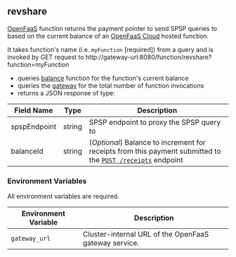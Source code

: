 ## revshare

[OpenFaaS](https://www.openfaas.com/) function returns the payment pointer to send SPSP queries to based on the current balance of an [OpenFaaS Cloud](https://docs.openfaas.com/openfaas-cloud/intro/) hosted function.

It takes function's name (i.e. `myFunction` \[required\]) from a query and is invoked by GET request to
http://gateway-url:8080/function/revshare?function=myFunction

- queries [balance](https://github.com/wilsonianb/wm-ofc/tree/main/billing) function for the function's current balance
- queries the [gateway](https://github.com/openfaas/faas/blob/master/gateway/README.md) for the total number of function invocations
- returns a JSON response of type:

| Field Name   | Type   | Description              |
|--------------|--------|--------------------------|
| spspEndpoint | string | SPSP endpoint to proxy the SPSP query to |
| balanceId    | string | (_Optional_) Balance to increment for receipts from this payment submitted to the [`POST /receipts`](https://github.com/coilhq/receipt-verifier##post-receipts) endpoint |

### Environment Variables

All environment variables are required.

| Environment Variable        | Description |
| --------------------------- | ------------------------------------------------------------------------------------------------------ |
| `gateway_url`               | Cluster-internal URL of the OpenFaaS gateway service. |
